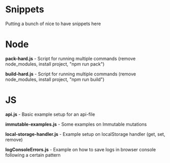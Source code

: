 # Snippets
Putting a bunch of nice to have snippets here

# Node
   **pack-hard.js** - Script for running multiple commands (remove node_modules, install project, "npm run pack")

   **build-hard.js** - Script for running multiple commands (remove node_modules, install project, "npm run build")

# JS
   **api.js** - Basic example setup for an api-file 

   **immutable-examples.js** - Some examples on Immutable mutations 

   **local-storage-handler.js** - Example setup on localStorage handler (get, set, remove)
  
   **logConsoleErrors.js** - Example on how to save logs in browser console following a certain pattern
